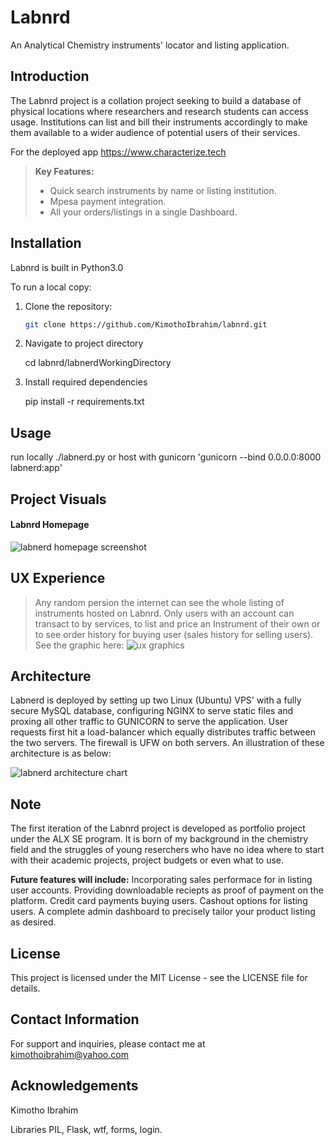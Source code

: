 # Labnrd
An Analytical Chemistry instruments' locator and listing application.

## Introduction
The Labnrd project is a collation project seeking to build a database of physical locations where researchers and research students can access usage. Institutions can list and bill their instruments accordingly to make them available to a wider audience of potential users of their services.

For the deployed app https://www.characterize.tech

> **Key Features:**
> - Quick search instruments by name or listing institution.
> - Mpesa payment integration.
> - All your orders/listings in a single Dashboard.

## Installation
Labnrd is built in Python3.0

To run a local copy:
1. Clone the repository:

   ```bash
   git clone https://github.com/KimothoIbrahim/labnrd.git

2. Navigate to project directory

   cd labnrd/labnerdWorkingDirectory

3. Install required dependencies

   pip install -r requirements.txt

## Usage
  run locally ./labnerd.py
  or
  host with gunicorn
    'gunicorn --bind 0.0.0.0:8000 labnerd:app'

## Project Visuals

#### Labnrd Homepage
![labnerd homepage screenshot](docs/images/labnrd_homepage.JPG)

## UX Experience
>Any random persion the internet can see the whole listing of instruments hosted on Labnrd.
>Only users with an account can transact to by services, to list and price an Instrument of their own or to see order history for buying user (sales history for selling users).
See the graphic here:
![ux graphics](docs/images/labnerdUX_chart.JPG)

## Architecture
Labnerd is deployed by setting up two Linux (Ubuntu) VPS' with a fully secure MySQL database, configuring NGINX to serve static files and proxing all other traffic to GUNICORN to serve the application. User requests first hit a load-balancer which equally distributes traffic between the two servers. The firewall is UFW on both servers.
An illustration of these architecture is as below:

![labnerd architecture chart](docs/images/LabnerdArchitechture.JPG)

## Note
The first iteration of the Labnrd project is developed as portfolio project under the ALX SE program. It is born of my background in the chemistry field and the struggles of young reserchers who have no idea where to start with their academic projects, project budgets or even what to use.

**Future features will include:**
   Incorporating sales performace for in listing user accounts.
   Providing downloadable reciepts as proof of payment on the platform.
   Credit card payments buying users.
   Cashout options for listing users.
   A complete admin dashboard to precisely tailor your product listing as desired.

## License
This project is licensed under the MIT License - see the LICENSE file for details.

## Contact Information
For support and inquiries, please contact me at kimothoibrahim@yahoo.com

## Acknowledgements
Kimotho Ibrahim

Libraries
PIL,
Flask, wtf, forms, login.
